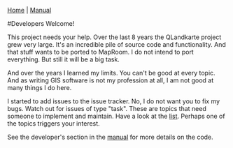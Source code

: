 [Home](Home) | [Manual](DocMain)

#Developers Welcome!

This project needs your help. Over the last 8 years the QLandkarte project grew very large. It's an incredible pile of source code and functionality. And that stuff wants to be ported to MapRoom. I do not intend to port everything. But still it will be a big task. 

And over the years I learned my limits. You can't be good at every topic. And as writing GIS software is not my profession at all, I am not good at many things I do here. 

I started to add issues to the issue tracker. No, I do not want you to fix my bugs. Watch out for issues of type "task". These are topics that need someone to implement and maintain. Have a look at the [list](https://bitbucket.org/maproom/maproom/issues?status=new&status=open). Perhaps one of the topics triggers your interest.

See the developer's section in the [manual](https://bitbucket.org/maproom/maproom/wiki/DocMain) for more details on the code.